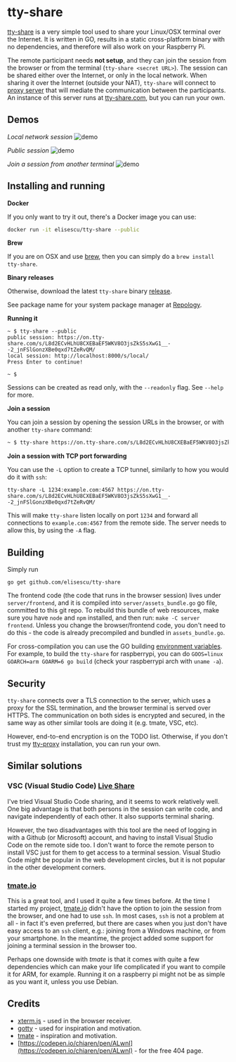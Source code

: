 # tty-share

[tty-share](https://tty-share.com) is a very simple tool used to share your Linux/OSX terminal over the Internet. It is written in GO, results in a static cross-platform binary with no dependencies, and therefore will also work on your Raspberry Pi.

The remote participant needs **not setup**, and they can join the session from the browser or from the terminal (`tty-share <secret URL>`). The session can be shared either over the Internet, or only in the local network. When sharing it over the Internet (outside your NAT), `tty-share` will connect to [proxy server](https://github.com/elisescu/tty-proxy) that will mediate the communication between the participants. An instance of this server runs at [tty-share.com](https://tty-share.com), but you can run your own.

## Demos

*Local network session*
![demo](doc/local.gif)

*Public session*
![demo](doc/public.gif)

*Join a session from another terminal*
![demo](doc/terminal.gif)

## Installing and running

**Docker**

If you only want to try it out, there's a Docker image you can use:
```bash
docker run -it elisescu/tty-share --public
```

**Brew**

If you are on OSX and use [brew](https://brew.sh/), then you can simply do a `brew install tty-share`.

**Binary releases**

Otherwise, download the latest `tty-share` binary [release](https://github.com/elisescu/tty-share/releases).

See package name for your system package manager at [Repology](https://repology.org/project/tty-share/information).

**Running it**
```
~ $ tty-share --public
public session: https://on.tty-share.com/s/L8d2ECvHLhU8CXEBaEF5WKV8O3jsZkS5sXwG1__--2_jnFSlGonzXBe0qxd7tZeRvQM/
local session: http://localhost:8000/s/local/
Press Enter to continue!

~ $
```

Sessions can be created as read only, with the `--readonly` flag. See `--help` for more.

**Join a session**

You can join a session by opening the session URLs in the browser, or with another `tty-share` command:
```bash
~ $ tty-share https://on.tty-share.com/s/L8d2ECvHLhU8CXEBaEF5WKV8O3jsZkS5sXwG1__--2_jnFSlGonzXBe0qxd7tZeRvQM/
```

**Join a session with TCP port forwarding**

You can use the `-L` option to create a TCP tunnel, similarly to how you would do it with `ssh`:
```
tty-share -L 1234:example.com:4567 https://on.tty-share.com/s/L8d2ECvHLhU8CXEBaEF5WKV8O3jsZkS5sXwG1__--2_jnFSlGonzXBe0qxd7tZeRvQM/
```
This will make `tty-share` listen locally on port `1234` and forward all connections to `example.com:4567` from the remote side.
The server needs to allow this, by using the `-A` flag.


## Building

Simply run
```
go get github.com/elisescu/tty-share
```

The frontend code (the code that runs in the browser session) lives under `server/frontend`, and it is compiled into `server/assets_bundle.go` go file, committed to this git repo. To rebuild this bundle of web resources, make sure you have `node` and `npm` installed, and then run: `make -C server frontend`. Unless you change the browser/frontend code, you don't need to do this - the code is already precompiled and bundled in `assets_bundle.go`.

For cross-compilation you can use the GO building [environment variables](https://golang.org/doc/install/source#environment). For example, to build the `tty-share` for raspberrypi, you can do `GOOS=linux GOARCH=arm GOARM=6 go build` (check your raspberrypi arch with `uname -a`).

## Security

`tty-share` connects over a TLS connection to the server, which uses a proxy for the SSL termination, and the browser terminal is served over HTTPS. The communication on both sides is encrypted and secured, in the same way as other similar tools are doing it (e.g. tmate, VSC, etc).

However, end-to-end encryption is on the TODO list. Otherwise, if you don't trust my [tty-proxy](https://github.com/elisescu/tty-proxy) installation, you can run your own.


## Similar solutions

### VSC (Visual Studio Code) [Live Share](https://docs.microsoft.com/en-us/visualstudio/liveshare/use/vscode)

I've tried Visual Studio Code sharing, and it seems to work relatively well. One big advantage is that both persons in the session can write code, and navigate independently of each other. It also supports terminal sharing.

However, the two disadvantages with this tool are the need of logging in with a Github (or Microsoft) account, and having to install Visual Studio Code on the remote side too. I don't want to force the remote person to install VSC just for them to get access to a terminal session. Visual Studio Code might be popular in the web development circles, but it is not popular in the other development corners.

### [tmate.io](https://tmate.io/)

This is a great tool, and I used it quite a few times before. At the time I started my project, [tmate.io](https://tmate.io) didn't have the option to join the session from the browser, and one had to use `ssh`. In most cases, `ssh` is not a problem at all - in fact it's even preferred, but there are cases when you just don't have easy access to an `ssh` client, e.g.: joining from a Windows machine, or from your smartphone. In the meantime, the project added some support for joining a terminal session in the browser too.

Perhaps one downside with *tmate* is that it comes with quite a few dependencies which can make your life complicated if you want to compile it for ARM, for example. Running it on a raspberry pi might not be as simple as you want it, unless you use Debian.

## Credits

* [xterm.js](https://xtermjs.org/) - used in the browser receiver.
* [gotty](https://github.com/yudai/gotty) - used for inspiration and motivation.
* [tmate](https://tmate.io/) - inspiration and motivation.
* [https://codepen.io/chiaren/pen/ALwnI](https://codepen.io/chiaren/pen/ALwnI) - for the free 404 page.

